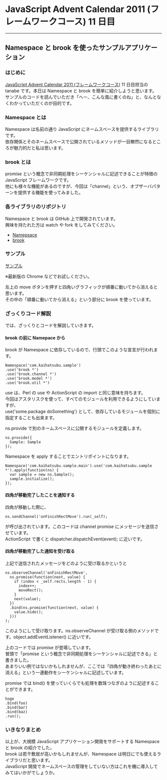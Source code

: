 # JavaScript Advent Calendar 2011 (フレームワークコース) 11 日目
---

## Namespace と brook を使ったサンプルアプリケーション

### はじめに

[JavaScript Advent Calendar 2011 (フレームワークコース)](http://atnd.org/events/21977) 11 日目担当の tanabe です。本日は Namespace と brook を簡単に紹介しようと思います。  
サンプルのコードを読んでいただき「へー、こんな風に書くのね」と、なんとなくわかっていただくのが目的です。  

### Namespace とは

Namespace は名前の通り JavaScript にネームスペースを提供するライブラリです。  
依存関係とそのネームスペースで公開されているメソッドが一目瞭然になるところが魅力的だと私は思います。

### brook とは

promise という概念で非同期処理をシーケンシャルに記述できることが特徴の JavaScript フレームワークです。  
他にも様々な機能があるのですが、今回は「channel」という、オブザーバパターンを提供する機能を使ってみました。  

### 各ライブラリのリポジトリ

Namespace と brook は GitHub 上で開発されています。  
興味を持たれた方は watch や fork をしてみてください。  

* [Namepsace](https://github.com/hirokidaichi/namespace-js)
* [brook](https://github.com/hirokidaichi/brook)

### サンプル

[サンプル](http://tanabe.github.com/Advent-calnedar-2011/)

※最新版の Chrome などでお試しください。

左上の move ボタンを押すと四角いグラフィックが順番に動いてから消えると思います。  
その中の「順番に動いてから消える」という部分に brook を使っています。  

### ざっくりコード解説

では、ざっくりとコードを解説していきます。

#### brook の前に Namepace から

brook が Namespace に依存しているので、行頭でこのような宣言が行われます。

    Namespace('com.kaihatsubu.sample')
    .use('brook *')
    .use('brook.channel *')
    .use('brook.model *')
    .use('brook.util *')

use は、Perl の use や ActionScript の import と同じ意味を持ちます。  
今回はアスタリスクを使って、すべてのモジュールを利用できるようにしていますが、  
use('some.package doSomething') として、依存しているモジュールを個別に指定することも出来ます。  

ns.provide で別のネームスペースに公開するモジュールを定義します。

    ns.provide({
      Sample: Sample
    });

Namespace を apply することでエントリポイントになります。

    Namespace('com.kaihatsubu.sample.main').use('com.kaihatsubu.sample *').apply(function(ns) {
      var sample = new ns.Sample();
      sample.initialize();
    });

#### 四角が移動完了したことを通知する

四角が移動した際に、

    ns.sendChannel('onFinishRectMove').run(_self);

が呼び出されています。このコードは channel promise にメッセージを送信させています。  
ActionScript で書くと dispatcher.dispatchEvent(event); に近いです。  

#### 四角が移動完了した通知を受け取る

上記で送信されたメッセージをどのように受け取るかというと

    ns.observeChannel('onFinishRectMove',
      ns.promise(function(next, value) {
        if (index < _self.rects.length - 1) {
          index++; 
          moveRect();
        }
        next(value);
      })
      .bind(ns.promise(function(next, value) {
        value.hide();
      }))
    );

このようにして受け取ります。ns.observeChannel が受け取る側のメソッドです。object.addEventListener() に近いです。

上のコードでは promise が登場しています。  
冒頭で「promise という概念で非同期処理をシーケンシャルに記述できる」と書きました。  
あまりいい例ではないかもしれませんが、ここでは「四角が動き終わったあとに消える」という一連動作をシーケンシャルに記述しています。  

promise では bind() を使っていくらでも処理を数珠つなぎのように記述することができます。

    hoge
    .bind(foo)
    .bind(bar)
    .bind(baz)
    .run();

### いきなりまとめ

以上が、大規模 JavaScript アプリケーション開発をサポートする Namespace と brook の紹介でした。  
brook は若干敷居が高いかもしれませんが、Namespace は明日にでも使えるライブラリだと思います。  
JavaScript 開発でネームスペースの管理をしていない方はこれを機に導入してみてはいかがでしょうか。  
